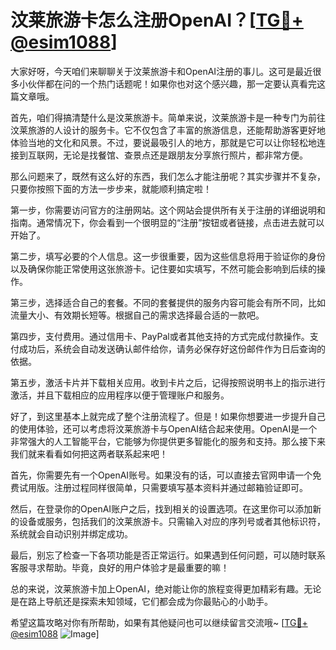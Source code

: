 # 汶莱旅游卡怎么注册OpenAI？[[TG💪+ @esim1088](https://t.me/s/esim1088)]

大家好呀，今天咱们来聊聊关于汶莱旅游卡和OpenAI注册的事儿。这可是最近很多小伙伴都在问的一个热门话题呢！如果你也对这个感兴趣，那一定要认真看完这篇文章哦。

首先，咱们得搞清楚什么是汶莱旅游卡。简单来说，汶莱旅游卡是一种专门为前往汶莱旅游的人设计的服务卡。它不仅包含了丰富的旅游信息，还能帮助游客更好地体验当地的文化和风景。不过，要说最吸引人的地方，那就是它可以让你轻松地连接到互联网，无论是找餐馆、查景点还是跟朋友分享旅行照片，都非常方便。

那么问题来了，既然有这么好的东西，我们怎么才能注册呢？其实步骤并不复杂，只要你按照下面的方法一步步来，就能顺利搞定啦！

第一步，你需要访问官方的注册网站。这个网站会提供所有关于注册的详细说明和指南。通常情况下，你会看到一个很明显的“注册”按钮或者链接，点击进去就可以开始了。

第二步，填写必要的个人信息。这一步很重要，因为这些信息将用于验证你的身份以及确保你能正常使用这张旅游卡。记住要如实填写，不然可能会影响到后续的操作。

第三步，选择适合自己的套餐。不同的套餐提供的服务内容可能会有所不同，比如流量大小、有效期长短等。根据自己的需求选择最合适的一款吧。

第四步，支付费用。通过信用卡、PayPal或者其他支持的方式完成付款操作。支付成功后，系统会自动发送确认邮件给你，请务必保存好这份邮件作为日后查询的依据。

第五步，激活卡片并下载相关应用。收到卡片之后，记得按照说明书上的指示进行激活，并且下载相应的应用程序以便于管理账户和服务。

好了，到这里基本上就完成了整个注册流程了。但是！如果你想要进一步提升自己的使用体验，还可以考虑将汶莱旅游卡与OpenAI结合起来使用。OpenAI是一个非常强大的人工智能平台，它能够为你提供更多智能化的服务和支持。那么接下来我们就来看看如何把这两者联系起来吧！

首先，你需要先有一个OpenAI账号。如果没有的话，可以直接去官网申请一个免费试用版。注册过程同样很简单，只需要填写基本资料并通过邮箱验证即可。

然后，在登录你的OpenAI账户之后，找到相关的设置选项。在这里你可以添加新的设备或服务，包括我们的汶莱旅游卡。只需输入对应的序列号或者其他标识符，系统就会自动识别并绑定成功。

最后，别忘了检查一下各项功能是否正常运行。如果遇到任何问题，可以随时联系客服寻求帮助。毕竟，良好的用户体验才是最重要的嘛！

总的来说，汶莱旅游卡加上OpenAI，绝对能让你的旅程变得更加精彩有趣。无论是在路上导航还是探索未知领域，它们都会成为你最贴心的小助手。

希望这篇攻略对你有所帮助，如果有其他疑问也可以继续留言交流哦~ [[TG💪+ @esim1088](https://t.me/s/esim1088) ![Image](https://i.postimg.cc/4NQfJmqS/Snipaste-2025-05-13-00-14-12.png)]